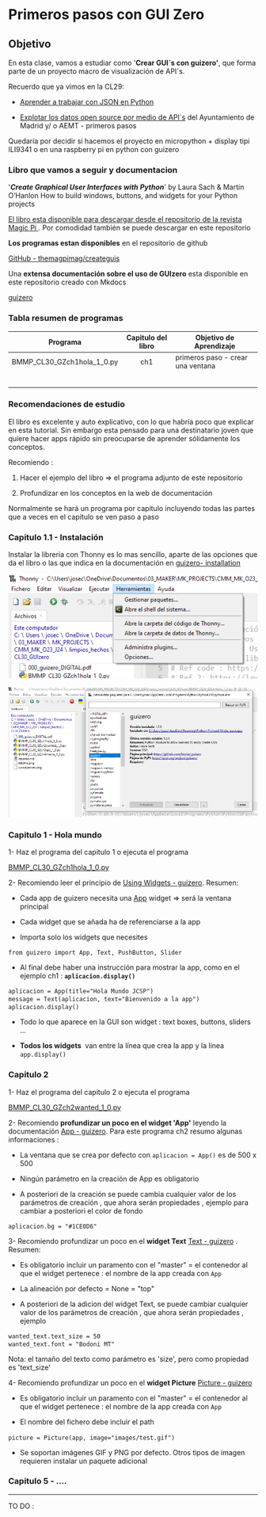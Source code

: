 # Primeros pasos con GUI Zero

## Objetivo

En esta clase, vamos a estudiar como '**Crear GUI´s con guizero'**, que forma parte de un proyecto macro de visualización de API´s.

Recuerdo que ya vimos en la CL29:

- <u>Aprender a trabajar con JSON en Python</u>

- <u>Explotar los datos open source por medio de API´s</u> del Ayuntamiento de Madrid y/ o AEMT - primeros pasos

Quedaría por decidir si hacemos el proyecto en micropython + display tipi ILI9341 o en una raspberry pi en python con guizero

### Libro que vamos a seguir y documentacion

'***Create Graphical User Interfaces with Python***' by Laura Sach & Martin O’Hanlon
How to build windows, buttons, and widgets for your Python projects

[El libro esta disponible para descargar desde el repositorio de la revista  Magic Pi ](https://magpi.raspberrypi.com/books/create-guis). Por comodidad también se puede descargar en este repositorio

**Los programas estan disponibles** en el repositorio de github

[GitHub - themagpimag/createguis](https://github.com/themagpimag/createguis)

Una **extensa documentación sobre el uso de GUIzero** esta disponible en este repositorio creado con Mkdocs

[guizero](https://lawsie.github.io/guizero/)

### Tabla resumen de programas

| Programa                   | Capitulo del libro | Objetivo de Aprendizaje           |
| -------------------------- |:------------------:| --------------------------------- |
| BMMP_CL30_GZch1hola_1_0.py | ch1                | primeros paso - crear una ventana |
|                            |                    |                                   |
|                            |                    |                                   |
|                            |                    |                                   |
|                            |                    |                                   |
|                            |                    |                                   |
|                            |                    |                                   |

### Recomendaciones de estudio

El libro es excelente y auto explicativo, con lo que habría poco que explicar en esta tutorial. Sin embargo esta pensado para una destinatario joven que quiere hacer apps rápido sin preocuparse de aprender sólidamente los conceptos.

Recomiendo :

1. Hacer el ejemplo del libro => el programa adjunto de este repositorio

2. Profundizar en los conceptos en la web de documentación

Normalmente se hará un programa por capitulo incluyendo todas las partes que a veces en el capitulo se ven paso a paso

### **Capitulo 1.1 - Instalación**

Instalar la libreria con Thonny es lo mas sencillo, aparte de las opciones que da el libro o las que indica en la documentación en [guizero- installation](https://lawsie.github.io/guizero/#installation)

![](./doc/install1.png)

![](./doc/install2.png)

### **Capitulo 1 - Hola mundo**

1- Haz el programa del capitulo 1 o ejecuta el programa

[BMMP_CL30_GZch1hola_1_0.py](BMMP_CL30_GZch1hola_1_0.py)

2- Recomiendo leer el principio de  [Using Widgets - guizero](https://lawsie.github.io/guizero/usingwidgets/). Resumen:

- Cada app de guizero necesita una [App](https://lawsie.github.io/guizero/app/) widget => será la ventana principal

- Cada widget que se añada ha de referenciarse a la app

- Importa solo los widgets que necesites

```
from guizero import App, Text, PushButton, Slider
```

- Al final debe haber una instrucción para mostrar la app, como en el ejemplo ch1 : **`aplicacion.display()`**

```
aplicacion = App(title="Hola Mundo JCSP")
message = Text(aplicacion, text="Bienvenido a la app")
aplicacion.display()
```

- Todo lo que aparece en la GUI son widget : text boxes, buttons, sliders ...

- **Todos los widgets**  van entre la línea que crea la app y la linea `app.display()` 

### Capitulo 2

1- Haz el programa del capitulo 2 o ejecuta el programa

[BMMP_CL30_GZch2wanted_1_0.py](BMMP_CL30_GZch2wanted_1_0.py)

2- Recomiendo **profundizar un poco en el widget 'App'** leyendo la documentación [App - guizero](https://lawsie.github.io/guizero/app/). Para este programa ch2 resumo algunas informaciones :

- La ventana que se crea por defecto con  `aplicacion = App()` es de 500 x 500

- Ningún parámetro en la creación de App es obligatorio

- A posteriori de la creación se puede cambia cualquier valor de los parámetros de creación , que ahora serán propiedades , ejemplo para cambiar a posteriori el color de fondo

```
aplicacion.bg = "#1CE0D6"
```

3- Recomiendo profundizar un poco en el **widget Text** [Text - guizero](https://lawsie.github.io/guizero/text/) . Resumen:

- Es obligatorio incluir un paramento con el "master" = el contenedor al que el widget pertenece : el nombre de la app creada con `App`

- La alineación por defecto = None = "top"

- A posteriori de la adicion del widget Text, se puede cambiar cualquier valor de los parámetros de creación , que ahora serán propiedades , ejemplo

```
wanted_text.text_size = 50
wanted_text.font = "Bodoni MT"
```

Nota: el tamaño del texto como parámetro es 'size', pero como propiedad es 'text_size'

4- Recomiendo profundizar un poco en el **widget Picture** [Picture - guizero](https://lawsie.github.io/guizero/picture/)

- Es obligatorio incluir un paramento con el "master" = el contenedor al que el widget pertenece : el nombre de la app creada con `App`

- El nombre del fichero debe incluir el path

`picture = Picture(app, image="images/test.gif")`

- Se soportan imágenes GIF y PNG por defecto. Otros tipos de imagen requieren instalar un paquete adicional

### Capitulo 5 - ....

---

TO DO : 
